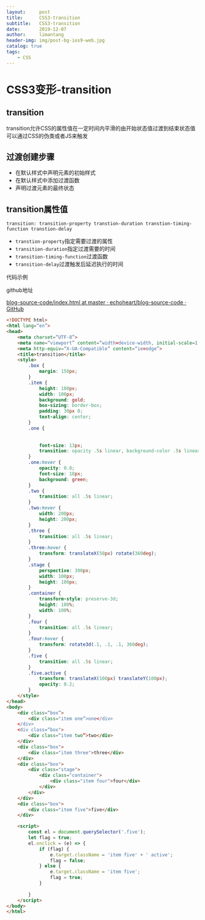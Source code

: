 ```yaml
---
layout:     post
title:      CSS3-transition
subtitle:   CSS3-transition
date:       2019-12-07
author:     limantang
header-img: img/post-bg-ios9-web.jpg
catalog: true
tags:
    - CSS
---
```



# CSS3变形-transition

## transition
transition允许CSS的属性值在一定时间内平滑的由开始状态值过渡到结束状态值
可以通过CSS的伪类或者JS来触发

## 过渡创建步骤
- 在默认样式中声明元素的初始样式
- 在默认样式中添加过渡函数
- 声明过渡元素的最终状态

## transition属性值
`transition: transition-property transtion-duration transtion-timing-function transtion-delay`
- `transtion-property`指定需要过渡的属性
- `transition-duration`指定过渡需要的时间
- `transition-timing-function`过渡函数
- `transition-delay`过渡触发后延迟执行的时间


代码示例

github地址

[blog-source-code/index.html at master · echoheart/blog-source-code · GitHub](https://github.com/echoheart/blog-source-code/blob/master/src/css-transtion/index.html)

```html
<!DOCTYPE html>
<html lang=“en”>
<head>
    <meta charset=“UTF-8”>
    <meta name=“viewport” content=“width=device-width, initial-scale=1.0”>
    <meta http-equiv=“X-UA-Compatible” content=“ie=edge”>
    <title>transition</title>
    <style>
        .box {
            margin: 150px;
        }
        .item {
            height: 100px;
            width: 100px;
            background: gold;
            box-sizing: border-box;
            padding: 30px 0;
            text-align: center;
        }
        .one {
            
            
            font-size: 13px;
            transition: opacity .5s linear, background-color .5s linear, font-size .5s linear;
        }
        .one:hover {
            opacity: 0.8;
            font-size: 18px;
            background: green;
        }
        .two {
            transition: all .5s linear;
        }
        .two:hover {
            width: 200px;
            height: 200px;
        }
        .three {
            transition: all .5s linear;
        }
        .three:hover {
            transform: translateX(50px) rotate(360deg);
        }
        .stage {
            perspective: 300px;
            width: 100px;
            height: 100px;
        }
        .container {
            transform-style: preserve-3d;
            height: 100%;
            width: 100%;
        }
        .four {
            transition: all .5s linear;
        }
        .four:hover {
            transform: rotate3d(.1, .1, .1, 360deg);
        }
        .five {
            transition: all .5s linear;
        }
        .five.active {
            transform: translateX(100px) translateY(100px);
            opacity: 0.2;
        }
    </style>
</head>
<body>
    <div class=“box”>
        <div class="item one”>one</div>
    </div>
    <div class=“box">
        <div class=“item two”>two</div>
    </div>
    <div class="box">
        <div class="item three">three</div>
    </div>
    <div class="box">
        <div class="stage">
            <div class="container">
                <div class="item four">four</div>
            </div>
        </div>
    </div>
    <div class="box">
        <div class="item five">five</div>
    </div>

    <script>
        const el = document.querySelector('.five');
        let flag = true;
        el.onclick = (e) => {
            if (flag) {
                e.target.className = 'item five' + ' active';
                flag = false;
            } else {
                e.target.className = 'item five';
                flag = true;
            }
            
        }
    </script>
</body>
</html>
```




